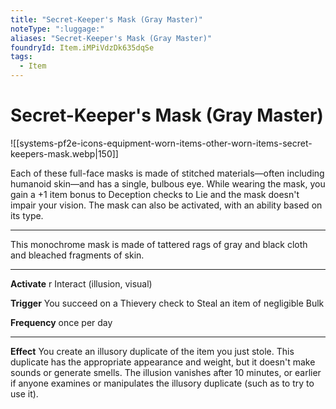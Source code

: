```yaml
---
title: "Secret-Keeper's Mask (Gray Master)"
noteType: ":luggage:"
aliases: "Secret-Keeper's Mask (Gray Master)"
foundryId: Item.iMPiVdzDk635dqSe
tags:
  - Item
---
```


# Secret-Keeper's Mask (Gray Master)
![[systems-pf2e-icons-equipment-worn-items-other-worn-items-secret-keepers-mask.webp|150]]

Each of these full-face masks is made of stitched materials—often including humanoid skin—and has a single, bulbous eye. While wearing the mask, you gain a +1 item bonus to Deception checks to Lie and the mask doesn't impair your vision. The mask can also be activated, with an ability based on its type.

* * *

This monochrome mask is made of tattered rags of gray and black cloth and bleached fragments of skin.

* * *

**Activate** r Interact (illusion, visual)

**Trigger** You succeed on a Thievery check to Steal an item of negligible Bulk

**Frequency** once per day

* * *

**Effect** You create an illusory duplicate of the item you just stole. This duplicate has the appropriate appearance and weight, but it doesn't make sounds or generate smells. The illusion vanishes after 10 minutes, or earlier if anyone examines or manipulates the illusory duplicate (such as to try to use it).
